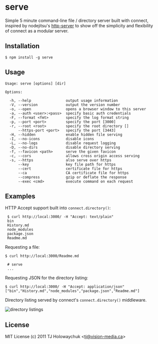
# serve

  Simple 5 minute command-line file / directory server built with connect, inspired by nodejitsu's [http-server](https://github.com/nodejitsu/http-server) to show off the simplicity and flexibility of connect as a modular server.

## Installation

    $ npm install -g serve

## Usage

```
Usage: serve [options] [dir]

Options:

  -h, --help                output usage information
  -V, --version             output the version number
  -o, --open                opens a browser window to this server
  -a, --auth <user>:<pass>  specify basic auth credentials
  -F, --format <fmt>        specify the log format string
  -p, --port <port>         specify the port [3000]
  -r, --root <root>         specify the root directory []
      --https-port <port>   specify the port [3443]
  -H, --hidden              enable hidden file serving
  -I, --no-icons            disable icons
  -L, --no-logs             disable request logging
  -D, --no-dirs             disable directory serving
  -f, --favicon <path>      serve the given favicon
  -c, --cors                allows cross origin access serving
  -s, --https               also serve over https
      --key                 key file path for https
      --cert                certificate file for https
      --ca                  CA certificate file for https
      --compress            gzip or deflate the response
      --exec <cmd>          execute command on each request
```

## Examples

 HTTP Accept support built into `connect.directory()`:

     $ curl http://local:3000/ -H "Accept: text/plain"
     bin
     History.md
     node_modules
     package.json
     Readme.md

  Requesting a file:

    $ curl http://local:3000/Readme.md

     # serve
     ...

  Requesting JSON for the directory listing:

    $ curl http://local:3000/ -H "Accept: application/json"
    ["bin","History.md","node_modules","package.json","Readme.md"]

 Directory listing served by connect's `connect.directory()` middleware.

  ![directory listings](http://f.cl.ly/items/100M2C3o0p2u3A0q1o3H/Screenshot.png)

## License

MIT License (c) 2011 TJ Holowaychuk &lt;tj@vision-media.ca&gt;
